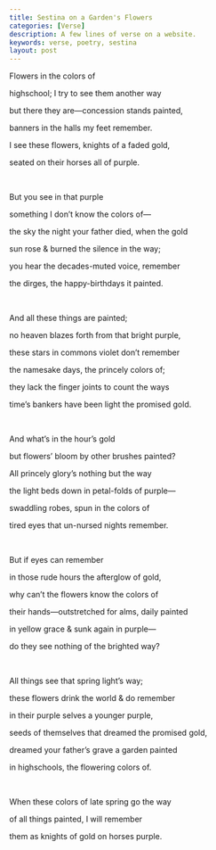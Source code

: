 ```yaml
---
title: Sestina on a Garden's Flowers
categories: [Verse]
description: A few lines of verse on a website.
keywords: verse, poetry, sestina
layout: post
---
```


<p class="hanging">Flowers in the colors of</p>
<p class="hanging">highschool; I try to see them another way</p>
<p class="hanging">but there they are—concession stands painted,</p>
<p class="hanging">banners in the halls my feet remember.</p>
<p class="hanging">I see these flowers, knights of a faded gold,</p>
<p class="hanging">seated on their horses all of purple.</p>

<br>

<p class="hanging">But you see in that purple </p>
<p class="hanging">something I don’t know the colors of—</p>
<p class="hanging">the sky the night your father died, when the gold</p>
<p class="hanging">sun rose & burned the silence in the way;</p>
<p class="hanging">you hear the decades-muted voice, remember</p>
<p class="hanging">the dirges, the happy-birthdays it painted.</p>

<br>

<p class="hanging">And all these things are painted;</p>
<p class="hanging">no heaven blazes forth from that bright purple,</p>
<p class="hanging">these stars in commons violet don’t remember</p>
<p class="hanging">the namesake days, the princely colors of;</p>
<p class="hanging">they lack the finger joints to count the ways</p>
<p class="hanging">time’s bankers have been light the promised gold.</p>
<br>
<p class="hanging">And what’s in the hour’s gold</p>
<p class="hanging">but flowers’ bloom by other brushes painted?</p>
<p class="hanging">All princely glory’s nothing but the way</p>
<p class="hanging">the light beds down in petal-folds of purple—</p>
<p class="hanging">swaddling robes, spun in the colors of</p>
<p class="hanging">tired eyes that un-nursed nights remember.</p>
<br>
<p class="hanging">But if eyes can remember</p>
<p class="hanging">in those rude hours the afterglow of gold,</p>
<p class="hanging">why can’t the flowers know the colors of</p>
<p class="hanging">their hands—outstretched for alms, daily painted</p>
<p class="hanging">in yellow grace & sunk again in purple—</p>
<p class="hanging">do they see nothing of the brighted way?</p>
<br>
<p class="hanging">All things see that spring light’s way;</p>
<p class="hanging">these flowers drink the world & do remember</p>
<p class="hanging">in their purple selves a younger purple,</p>
<p class="hanging">seeds of themselves that dreamed the promised gold,</p>
<p class="hanging">dreamed your father’s grave a garden painted</p>
<p class="hanging">in highschools, the flowering colors of.</p>
<br>
<p class="hanging">When these colors of late spring go the way</p>
<p class="hanging">of all things painted, I will remember</p>
<p class="hanging">them as knights of gold on horses purple.</p>
